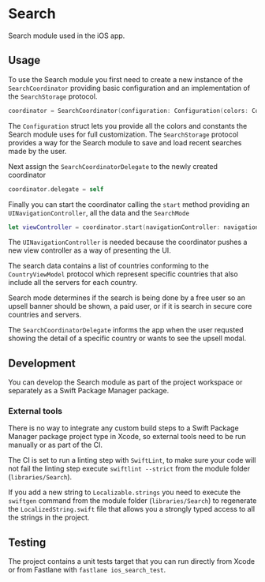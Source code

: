 # Search

Search module used in the iOS app.

## Usage

To use the Search module you first need to create a new instance of the `SearchCoordinator` providing basic configuration and an implementation of the `SearchStorage` protocol.

```swift
coordinator = SearchCoordinator(configuration: Configuration(colors: Colors(), constants: Constants()), storage: searchStorage)
```

The `Configuration` struct lets you provide all the colors and constants the Search module uses for full customization. The `SearchStorage` protocol provides a way for the Search module to save and load recent searches made by the user.

Next assign the `SearchCoordinatorDelegate` to the newly created coordinator

```swift
coordinator.delegate = self
```

Finally you can start the coordinator calling the `start` method providing an `UINavigationController`, all the data and the `SearchMode`

```swift
let viewController = coordinator.start(navigationController: navigationController, data: searchData, mode: searchMode)
```

The `UINavigationController` is needed because the coordinator pushes a new view controller as a way of presenting the UI. 

The search data contains a list of countries conforming to the `CountryViewModel` protocol which represent specific countries that also include all the servers for each country. 

Search mode determines if the search is being done by a free user so an upsell banner should be shown, a paid user, or if it is search in secure core countries and servers.

The `SearchCoordinatorDelegate` informs the app when the user requsted showing the detail of a specific country or wants to see the upsell modal.

## Development

You can develop the Search module as part of the project workspace or separately as a Swift Package Manager package. 

### External tools

There is no way to integrate any custom build steps to a Swift Package Manager package project type in Xcode, so external tools need to be run manually or as part of the CI.

The CI is set to run a linting step with `SwiftLint`, to make sure your code will not fail the linting step execute `swiftlint --strict` from the module folder (`libraries/Search`).

If you add a new string to `Localizable.strings` you need to execute the `swiftgen` command from the module folder (`libraries/Search`) to regenerate the `LocalizedString.swift` file that allows you a strongly typed access to all the strings in the project.

## Testing

The project contains a unit tests target that you can run directly from Xcode or from Fastlane with `fastlane ios_search_test`. 

